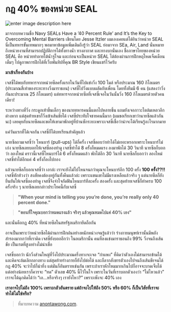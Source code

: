 
กฎ 40% ของหน่วย SEAL
===

![enter image description here](https://anontawong.files.wordpress.com/2016/07/20160704_40percent1.png?w=676)

มาจากบทความชื่อ Navy SEALs Have a ’40 Percent Rule’ and It’s the Key to Overcoming Mental Barriers เขียนโดย Jesse Itzler ผมเองเคยแต่ได้ยินว่าหน่วย SEAL นี่เป็นทหารขั้นเทพมากๆ พอมาหาข้อมูลเพิ่มเติมถึงรู้ว่า SEAL ย่อมาจาก SEa, Air, Land นั่นหมายถึงหน่วยงานที่สามารถปฏิบัติการได้ทั้งทางน้ำ ทางอากาศ และทางบกนั่นเอง ชื่อภาษาไทยของหน่วย SEAL คือ หน่วยทำลายใต้น้ำจู่โจม  และก่อนจะเป็นหน่วย SEAL ได้ต้องผ่านการฝึกหฤโหดเจ็ดเดือนเต็มๆ ไปดูภาพการฝึกได้ที่เว็บพันทิปที่คุณ BR Style เขียนแชร์ไว้ครับ

**มาเข้าเรื่องกันบ้าง**

เจสซี่ได้พบกับทหารจากหน่วยซีลครั้งแรกในวันที่ไปแข่งวิ่ง 100 ไมล์ หรือประมาณ 160 กิโลเมตร (ประมาณสี่เท่าของระยะทางวิ่งมาราธอน) เจสซี่ไปวิ่งแบบผลัดกับเพื่อน โดยทั้งทีมมี 6 คน (แสดงว่าวิ่งกันละประมาณ 25 กิโลเมตร) แต่ทหารจากหน่วยซีลที่เจสซี่เจอในวันนั้นวิ่ง 160 กิโลเมตรด้วยตัวคนเดียว!

ระหว่างทางที่วิ่ง กระดูกเท้าชิ้นเล็กๆ ของนายทหารคนนี้แตกไปหลายชิ้น แถมยังเจอภาวะไตล้มเหลวอีกต่างหาก แต่สุดท้ายเขาก็วิ่งเข้าเส้นชัยได้ เจสซี่ประทับใจชายคนนี้มาก (ผมขอเรียกเขาว่านายซีลแล้วกันนะ) เลยคุยกับนายซีลและขอให้เขามาพักอยู่ที่บ้านซักระยะเพราะเจสซี่เชื่อว่าน่าจะได้เรียนรู้อะไรมากมาย

แค่วันแรกที่ได้เจอกัน เจสซี่ก็ได้บทเรียนสำคัญแล้ว

นายซีลถามเจสซี่ว่า โหนบาร์ (pull-ups)  ได้กี่ครั้ง เจสซี่ตอบว่าทำได้ไม่เยอะหรอกเพราะโหนบาร์ไม่เก่ง นายซีลเลยบอกให้เจสซี่ลองทำดู เจสซี่ทำได้ 8 ครั้งก็หมดแรง ลงมาพักได้ 30 วินาที นายซีลก็บอกว่า ลองใหม่ คราวนี้เจสซี่โหนบาร์ได้ 6 ครั้งก็หมดแล้ว พักได้อีก 30 วินาที นายซีลก็บอกว่า ลองใหม่เจสซี่ทำได้อีกแค่ 4 ครั้งก็ลงไปกอง

แล้วนายซีลก็บอกเจสซี่ว่า เอาล่ะ เราจะยังไม่ไปไหนจนกว่าคุณจะโหนบาร์อีก 100 ครั้ง **100 ครั้ง??!!**  เจสซี่ทักท้วงว่า สงสัยคงต้องอยู่กันทั้งคืนแล้วล่ะ เพราะแขนเขาไม่มีแรงเหลือแล้วจริง ๆ แต่นายซีลก็ยังยืนยันให้เจสซี่ลองทำดู เจสซี่จึงจำใจกัดฟันโหนบาร์ทีละครั้ง สองครั้ง และสุดท้ายเจสซี่ก็ทำครบ 100 ครั้งจริง ๆ นายซีลเลยกล่าวประโยคนี้กับเจสซี่

> **"When your mind is telling you you’re done, you’re really only 40 percent done."**

>**"ตอนที่ใจคุณบอกว่าหมดแรงแล้ว จริงๆ แล้วคุณหมดไปแค่ 40% เอง"**

และนั่นคือกฎ 40% ที่หน่วยซีลในสหรัฐอเมริกายึดถือกัน

อาจเป็นเพราะว่าหน่วยซีลได้ผ่านการฝึกฝนอย่างหนักหน่วงจนรู้แล้วว่า ร่างกายมนุษย์เรานั้นมีพลังสำรองมากกว่าที่เราคิด เจสซี่ยังบอกอีกว่า ในอเมริกานั้น คนที่ลงแข่งมาราธอนถึง 99% วิ่งจนถึงเส้นชัย เป็นเรตที่สูงอย่างไม่น่าเชื่อ

เจสซี่บอกว่า นักวิ่งส่วนใหญ่ที่วิ่งไปประมาณครึ่งทางจะเจอ “กำแพง” ที่คิดว่าตัวเองไม่สามารถข้ามได้ และคิดจะล้มเลิกกลางทาง แต่สุดท้ายร่างกายก็ยังไปต่อได้ และก็ลากสังขารตัวเองไปจนถึงเส้นชัยจนได้ กฎ 40% จะว่าไปก็น่าทึ่ง แต่มันก็อันตรายเช่นกัน เพราะถ้าเราหักโหมมากเกินไปก็อาจจะบาดเจ็บได้ แต่อย่างน้อยเราก็ควรจะ “ทด” ตัวเลข 40% นี้ไว้ในใจ เพราะในวันที่เราบอกตัวเองว่า “ไม่ไหวแล้ว” เราจะได้ฉุกคิดได้ว่า “เอ…หรือจริงๆ เรายังไหว?” เพราะเพิ่งจะ 40% เอง

**เราอาจไปไม่ถึง 100% เพราะกลัวอันตราย แต่ถ้าจะไปให้ถึง 50% หรือ 60% ก็เป็นวิสัยที่เราจะทำได้ไม่ใช่หรือ?**

> ที่มาบทความ [anontawong.com](https://anontawong.com/2016/07/03/40-percent-rule/).
<!--stackedit_data:
eyJoaXN0b3J5IjpbLTY4NDcwMTA3LDUyNzgzMTgyNl19
-->